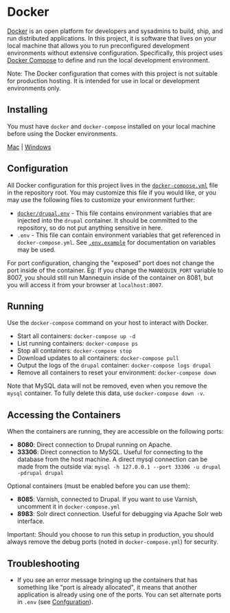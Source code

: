 Docker
======

[Docker](https://docs.docker.com/) is an open platform for developers and sysadmins to build, ship, and run distributed applications. In this project, it is software that lives on your local machine that allows you to run preconfigured development environments without extensive configuration. Specifically, this project uses [Docker Compose](https://docs.docker.com/compose/) to define and run the local development environment.

Note: The Docker configuration that comes with this project is not suitable for production hosting.  It is intended for use in local or development environments only.

Installing
----------
You must have `docker` and `docker-compose` installed on your local machine before using the Docker environments.  

[Mac](https://docs.docker.com/docker-for-mac/install/) | [Windows](https://docs.docker.com/docker-for-windows/install/)

Configuration
-------------
All Docker configuration for this project lives in the [`docker-compose.yml`](/docker-compose.yml) file in the repository root. You may customize this file if you would like, or you may use the following files to customize your environment further:

* [`docker/drupal.env`](/docker/drupal.env) - This file contains environment variables that are injected into the `drupal` container. It should be committed to the repository, so do not put anything sensitive in here.
* `.env` - This file can contain environment variables that get referenced in `docker-compose.yml`.  See [`.env.example`](/.env.example) for documentation on variables may be used.

For port configuration, changing the "exposed" port does not change the port inside of the container.  Eg: If you change the `MANNEQUIN_PORT` variable to 8007, you should still run Mannequin inside of the container on 8081, but you will access it from your browser at `localhost:8007`.

Running
-------
Use the `docker-compose` command on your host to interact with Docker.

* Start all containers: `docker-compose up -d`
* List running containers: `docker-compose ps`
* Stop all containers: `docker-compose stop`
* Download updates to all containers: `docker-compose pull`
* Output the logs of the `drupal` container: `docker-compose logs drupal`
* Remove all containers to reset your environment: `docker-compose down`

Note that MySQL data will not be removed, even when you remove the `mysql` container.  To fully delete this data, use `docker-compose down -v`.

Accessing the Containers
------------------------
When the containers are running, they are accessible on the following ports:

* **8080**: Direct connection to Drupal running on Apache.
* **33306**: Direct connection to MySQL.  Useful for connecting to the database from the host machine.  A direct mysql connection can be made from the outside via: `mysql -h 127.0.0.1 --port 33306 -u drupal -pdrupal drupal`

Optional containers (must be enabled before you can use them):
* **8085**: Varnish, connected to Drupal.  If you want to use Varnish, uncomment it in `docker-compose.yml`
* **8983**: Solr direct connection.  Useful for debugging via Apache Solr web interface.

Important: Should you choose to run this setup in production, you should always remove the debug ports (noted in `docker-compose.yml`) for security.

Troubleshooting
---------------
* If you see an error message bringing up the containers that has something like "port is already allocated", it means that another application is already using one of the ports.  You can set alternate ports in `.env` (see [Confguration](#Configuration)).
